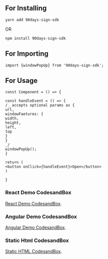 ## For Installing
`` yarn add 90days-sign-sdk ``

OR

`` npm install 90days-sign-sdk ``

## For Importing
`` import {windowPopUp} from '90days-sign-sdk'; ``

## For Usage

```
const Component = () => {

const handleEvent = () => {
/_ accepts optional params as {
url,
windowFaetures: {
width,
height,
left,
top
}
}
_/
windowPopUp();
}

return (
<button onClick={handleEvent}>Open</button>
)

}
```

### React Demo CodesandBox
[React Demo CodesandBox](https://codesandbox.io/s/kross-sdk-react-test-ij761l).


### Angular Demo CodesandBox
[Angular Demo CodesandBox](https://codesandbox.io/s/kross-sdk-test-angular-tvvjne).


### Static Html CodesandBox
[Static HTML CodesandBox](https://codesandbox.io/s/kross-static-html-test-ty72yj).
